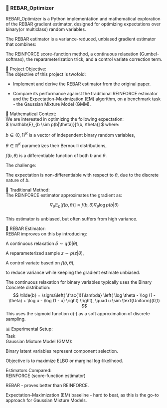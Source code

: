 ### 🧮 REBAR_Optimizer  
REBAR_Optimizer is a Python implementation and mathematical exploration of the REBAR gradient estimator, designed for optimizing expectations over binary(or multiclass) random variables.

The REBAR estimator is a variance-reduced, unbiased gradient estimator that combines:

The REINFORCE score-function method, a continuous relaxation (Gumbel-softmax), the reparameterization trick, and a control variate correction term.  

📘 Project Objective:  
The objective of this project is twofold:  

- Implement and derive the REBAR estimator from the original paper.  

- Compare its performance against the traditional REINFORCE estimator and the Expectation-Maximization (EM) algorithm, on a benchmark task - the Gaussian Mixture Model (GMM).

🧠 Mathematical Context:  
We are interested in optimizing the following expectation:  
$ \mathbb{E}_{b \sim p(b|\theta)}[f(b, \theta)] $
where:

$b \in \{0, 1\}^K$ is a vector of independent binary random variables,  

$\theta \in \mathbb{R}^K$ parametrizes their Bernoulli distributions,  

$f(b, \theta)$ is a differentiable function of both $b$ and $\theta$.  

The challenge:  

The expectation is non-differentiable with respect to $\theta$, due to the discrete nature of $b$.  

🔁 Traditional Method:  
The REINFORCE estimator approximates the gradient as:

$$ \nabla_\theta \mathbb{E}_{b}[f(b, \theta)] \approx f(b, \theta) \nabla_\theta \log p(b|\theta) $$  
This estimator is unbiased, but often suffers from high variance.

🔧 REBAR Estimator:  
REBAR improves on this by introducing:

A continuous relaxation $\tilde{b} \sim q(\tilde{b}|\theta)$,  

A reparameterized sample $z \sim p(z|\theta)$,  

A control variate based on $f(\tilde{b}, \theta)$,  

to reduce variance while keeping the gradient estimate unbiased.  

The continuous relaxation for binary variables typically uses the Binary Concrete distribution:  
$$ \tilde{b} = \sigma\left( \frac{1}{\lambda} \left( \log \theta - \log (1 - \theta) + \log u - \log (1 - u) \right) \right), \quad u \sim \text{Uniform}(0,1) $$
This uses the sigmoid function $\sigma(\cdot)$ as a soft approximation of discrete sampling.

📊 Experimental Setup:  
Task  
Gaussian Mixture Model (GMM):

Binary latent variables represent component selection.  

Objective is to maximize ELBO or marginal log-likelihood.  

Estimators Compared:  
REINFORCE (score-function estimator)  

REBAR - proves better than REINFORCE.  

Expectation-Maximization (EM) baseline - hard to beat, as this is the go-to approach for Gaussian Mixture Models.
